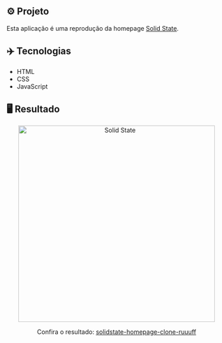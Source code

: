 ## ⚙️ Projeto
Esta aplicação é uma reprodução da homepage <a href="https://html5up.net/solid-state">Solid State</a>.

## ✈️ Tecnologias
- HTML
- CSS
- JavaScript

## 🖥️ Resultado
<div align="center">
  <img alt="Solid State" src="https://i.imgur.com/TRV95WI.png" width="450px"> 
  <p>Confira o resultado: <a href="https://solidstate-homepage-clone-ruuuff.netlify.app">solidstate-homepage-clone-ruuuff</a></p>
</div>
